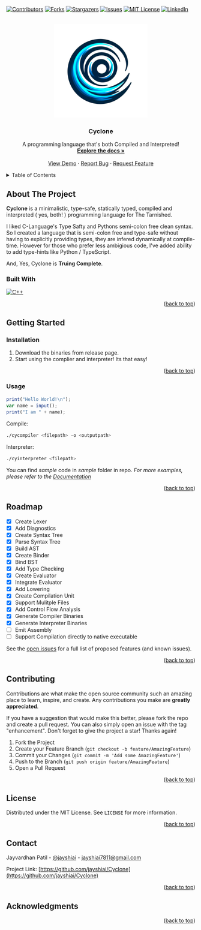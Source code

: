 <a id="readme-top"></a>

[![Contributors][contributors-shield]][contributors-url]
[![Forks][forks-shield]][forks-url]
[![Stargazers][stars-shield]][stars-url]
[![Issues][issues-shield]][issues-url]
[![MIT License][license-shield]][license-url]
[![LinkedIn][linkedin-shield]][linkedin-url]

<!-- PROJECT LOGO -->
<br />
<div align="center">
  <a href="https://github.com/jayshiai/Cyclone">
    <img src="resources/logo.png" 
    alt="Logo" width="250" height="250">
  </a>

  <h3 align="center">Cyclone</h3>

  <p align="center">
    A programming language that's both Compiled and Interpreted!
    <br />
    <a href="https://cy.3dubs.in"><strong>Explore the docs »</strong></a>
    <br />
    <br />
    <a href="https://cy.3dubs.in/demo">View Demo</a>
    ·
    <a href="https://github.com/jayshiai/Cyclone/issues/new?labels=bug&template=bug-report---.md">Report Bug</a>
    ·
    <a href="https://github.com/jayshiai/Cyclone/issues/new?labels=enhancement&template=feature-request---.md">Request Feature</a>
  </p>
</div>

<!-- TABLE OF CONTENTS -->
<details>
  <summary>Table of Contents</summary>
  <ol>
    <li>
      <a href="#about-the-project">About The Project</a>
      <ul>
        <li><a href="#built-with">Built With</a></li>
      </ul>
    </li>
    <li>
      <a href="#getting-started">Getting Started</a>
      <ul>
        <li><a href="#installation">Installation</a></li>
        <li><a href="#usage">Usage</a></li>
      </ul>
    </li>
    <li><a href="#roadmap">Roadmap</a></li>
    <li><a href="#contributing">Contributing</a></li>
    <li><a href="#license">License</a></li>
    <li><a href="#contact">Contact</a></li>
    <li><a href="#acknowledgments">Acknowledgments</a></li>
  </ol>
</details>

<!-- ABOUT THE PROJECT -->

## About The Project

**Cyclone** is a minimalistic, type-safe, statically typed, compiled and interpreted ( yes, both! ) programming language for The Tarnished.

I liked C-Language's Type Safty and Pythons semi-colon free clean syntax. So I created a language that is semi-colon free and type-safe without having to explicitly providing types, they are infered dynamically at compile-time. However for those who prefer less ambigious code, I've added ability to add type-hints like Python / TypeScript.

And, Yes, Cyclone is **Truing Complete**.

### Built With

[![C++][C++]][cpp-url]

<p align="right">(<a href="#readme-top">back to top</a>)</p>

<!-- GETTING STARTED -->

## Getting Started

### Installation

1. Download the binaries from release page.
2. Start using the complier and interpreter! Its that easy!

<p align="right">(<a href="#readme-top">back to top</a>)</p>

<!-- USAGE EXAMPLES -->

### Usage

```javascript
print("Hello World!\n");
var name = input();
print("I am " + name);
```

Compile:

```bash
./cycompiler <filepath> -o <outputpath>
```

Interpreter:

```bash
./cyinterpreter <filepath>
```

You can find _sample_ code in _sample_ folder in repo.
_For more examples, please refer to the [Documentation](https://cy.3dubs.in)_

<p align="right">(<a href="#readme-top">back to top</a>)</p>

<!-- ROADMAP -->

## Roadmap

- [x] Create Lexer
- [x] Add Diagnostics
- [x] Create Syntax Tree
- [x] Parse Syntax Tree
- [x] Build AST
- [x] Create Binder
- [x] Bind BST
- [x] Add Type Checking
- [x] Create Evaluator
- [x] Integrate Evaluator
- [x] Add Lowering
- [x] Create Compilation Unit
- [x] Support Mulitple Files
- [x] Add Control Flow Analysis
- [x] Generate Compiler Binaries
- [x] Generate Interpreter Binaries
- [ ] Emit Assembly
- [ ] Support Compilation directly to native executable

See the [open issues](https://github.com/jayshiai/Cyclone/issues) for a full list of proposed features (and known issues).

<p align="right">(<a href="#readme-top">back to top</a>)</p>

<!-- CONTRIBUTING -->

## Contributing

Contributions are what make the open source community such an amazing place to learn, inspire, and create. Any contributions you make are **greatly appreciated**.

If you have a suggestion that would make this better, please fork the repo and create a pull request. You can also simply open an issue with the tag "enhancement".
Don't forget to give the project a star! Thanks again!

1. Fork the Project
2. Create your Feature Branch (`git checkout -b feature/AmazingFeature`)
3. Commit your Changes (`git commit -m 'Add some AmazingFeature'`)
4. Push to the Branch (`git push origin feature/AmazingFeature`)
5. Open a Pull Request

<p align="right">(<a href="#readme-top">back to top</a>)</p>

<!-- LICENSE -->

## License

Distributed under the MIT License. See `LICENSE` for more information.

<p align="right">(<a href="#readme-top">back to top</a>)</p>

<!-- CONTACT -->

## Contact

Jayvardhan Patil - [@jayshiai](https://www.reddit.com/user/jayshiai/) - jayshiai7811@gmail.com

Project Link: [https://github.com/jayshiai/Cyclone](https://github.com/jayshiai/Cyclone)

<p align="right">(<a href="#readme-top">back to top</a>)</p>

<!-- ACKNOWLEDGMENTS -->

## Acknowledgments

<p align="right">(<a href="#readme-top">back to top</a>)</p>

<!-- MARKDOWN LINKS & IMAGES -->
<!-- https://www.markdownguide.org/basic-syntax/#reference-style-links -->

[contributors-shield]: https://img.shields.io/github/contributors/jayshiai/Cyclone?style=plastic
[contributors-url]: https://github.com/jayshiai/Cyclone/graphs/contributors
[forks-shield]: https://img.shields.io/github/forks/jayshiai/Cyclone?style=plastic
[forks-url]: https://github.com/jayshiai/Cyclone/network/members
[stars-shield]: https://img.shields.io/github/stars/jayshiai/Cyclone.svg?style=plastic
[stars-url]: https://github.com/jayshiai/Cyclone/stargazers
[issues-shield]: https://img.shields.io/github/issues/jayshiai/Cyclone.svg?style=plastic
[issues-url]: https://github.com/jayshiai/Cyclone/issues
[license-shield]: https://img.shields.io/github/license/jayshiai/Cyclone.svg?style=plastic
[license-url]: https://github.com/jayshiai/Cyclone/blob/master/LICENSE
[linkedin-shield]: https://img.shields.io/badge/-LinkedIn-black.svg?style=plastic&logo=linkedin&colorB=555
[linkedin-url]: https://www.linkedin.com/in/jayvardhan-patil-419b9926b/
[cpp-url]: https://isocpp.org/
[C++]: https://img.shields.io/badge/c++-00599C?style=for-the-badge&logo=cplusplus&logoColor=white
